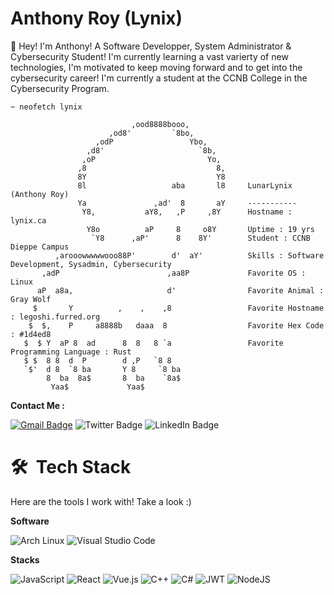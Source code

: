 # Anthony Roy (Lynix)
👋 Hey! I'm Anthony! A Software Developper, System Administrator & Cybersecurity Student! I'm currently learning a vast varierty of new technologies, I'm motivated to keep moving forward and to get into the cybersecurity career! I'm currently a student at the CCNB College in the Cybersecurity Program.

```
~ neofetch lynix
             
                           ,ood8888booo,
                      ,od8'         `8bo,
                   ,odP                 Ybo,
                 ,d8'                     `8b,
                ,oP                         Yo,
               ,8                             8,
               8Y                             Y8
               8l                   aba       l8     LunarLynix (Anthony Roy)
               Ya               ,ad'  8       aY     -----------
                Y8,           aY8,   ,P     ,8Y      Hostname : lynix.ca
                 Y8o          aP     8     o8Y       Uptime : 19 yrs
                  `Y8      ,aP'      8    8Y'        Student : CCNB Dieppe Campus
          ,arooowwwwwooo88P'        d'  aY'          Skills : Software Development, Sysadmin, Cybersecurity
       ,adP                        ,aa8P             Favorite OS : Linux
      aP  a8a,                     d'                Favorite Animal :‌ Gray Wolf
     $       Y          ,    ,    ,8                 Favorite Hostname : legoshi.furred.org
    $  $,    P     a8888b   daaa  8                  Favorite Hex Code : #1d4ed8
   $  $ Y  aP 8  ad      8  8   8 `a                 Favorite Programming Language : Rust
   $ $  8 8  d  P        d ,P   `8 8
   `$'  d 8  `8 ba       Y 8     `8 ba
        8  ba  8a$       8  ba    `8a$
         Yaa$             Yaa$                     
```

**Contact Me :**

[![Gmail Badge](https://img.shields.io/badge/-lynix@lynix.ca-c14438?style=for-the-badge&logo=Gmail&logoColor=white&link=mailto:lynix@lynix.ca)](mailto:lynix@lynix.ca)
![Twitter Badge](https://img.shields.io/badge/@LunarLynix-1ca0f1?style=for-the-badge&labelColor=1ca0f1&logo=twitter&logoColor=white)
![LinkedIn Badge](https://img.shields.io/badge/LinkedIn-0077B5?style=for-the-badge&logo=linkedin&logoColor=white)


# 🛠 &nbsp;Tech Stack
Here are the tools I work with! Take a look :)  

**Software**

![Arch Linux](https://img.shields.io/badge/Arch%20Linux-1793D1.svg?style=for-the-badge&logo=arch-linux&logoColor=white)
![Visual Studio Code](https://img.shields.io/badge/Visual%20Studio%20Code-0078d7.svg?style=for-the-badge&logo=visual-studio-code&logoColor=white)

**Stacks**

![JavaScript](https://img.shields.io/badge/javascript-%2320232a?style=for-the-badge&logo=javascript&logoColor=white)
![React](https://img.shields.io/badge/react-%2320232a?style=for-the-badge&logo=react&logoColor=white)
![Vue.js](https://img.shields.io/badge/vuejs-%2320232a?style=for-the-badge&logo=vuedotjs&logoColor=white)
![C++](https://img.shields.io/badge/c++-%2320232a.svg?style=for-the-badge&logo=c%2B%2B&logoColor=white)
![C#](https://img.shields.io/badge/c%23-%2320232a.svg?style=for-the-badge&logo=c-sharp&logoColor=white)
![JWT](https://img.shields.io/badge/JWT-%2320232a?style=for-the-badge&logo=JSON%20web%20tokens&logoColor=white)
![NodeJS](https://img.shields.io/badge/node.js-%2320232a?style=for-the-badge&logo=node.js&logoColor=white)
